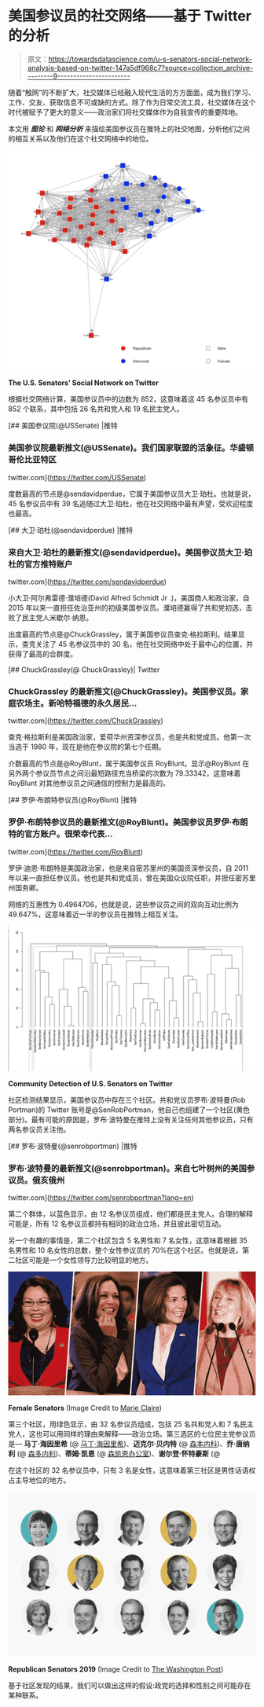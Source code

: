 # 美国参议员的社交网络——基于 Twitter 的分析

> 原文：<https://towardsdatascience.com/u-s-senators-social-network-analysis-based-on-twitter-147a5df968c7?source=collection_archive---------9----------------------->

随着“触网”的不断扩大，社交媒体已经融入现代生活的方方面面，成为我们学习、工作、交友、获取信息不可或缺的方式。除了作为日常交流工具，社交媒体在这个时代被赋予了更大的意义——政治家们将社交媒体作为自我宣传的重要阵地。

本文用 ***图论*** 和 ***网络分析*** 来描绘美国参议员在推特上的社交地图，分析他们之间的相互关系以及他们在这个社交网络中的地位。

![](img/ef1ab25f76dd09495a9c3c2ea0b78693.png)

**The U.S. Senators’ Social Network on Twitter**

根据社交网络计算，美国参议员中的边数为 852，这意味着这 45 名参议员中有 852 个联系，其中包括 26 名共和党人和 19 名民主党人。

[](https://twitter.com/USSenate) [## 美国参议院(@USSenate) |推特

### 美国参议院最新推文(@USSenate)。我们国家联盟的活象征。华盛顿哥伦比亚特区

twitter.com](https://twitter.com/USSenate) 

度数最高的节点是@sendavidperdue，它属于美国参议员大卫·珀杜。也就是说，45 名参议员中有 39 名追随过大卫·珀杜，他在社交网络中最有声望，受欢迎程度也最高。

[](https://twitter.com/sendavidperdue) [## 大卫·珀杜(@sendavidperdue) |推特

### 来自大卫·珀杜的最新推文(@sendavidperdue)。美国参议员大卫·珀杜的官方推特账户

twitter.com](https://twitter.com/sendavidperdue) 

小大卫·阿尔弗雷德·濮培德(David Alfred Schmidt Jr .)，美国商人和政治家，自 2015 年以来一直担任佐治亚州的初级美国参议员。濮培德赢得了共和党初选，击败了民主党人米歇尔·纳恩。

出度最高的节点是@ChuckGrassley，属于美国参议员查克·格拉斯利。结果显示，查克关注了 45 名参议员中的 30 名，他在社交网络中处于最中心的位置，并获得了最高的合群度。

[](https://twitter.com/ChuckGrassley) [## ChuckGrassley(@ ChuckGrassley)| Twitter

### ChuckGrassley 的最新推文(@ChuckGrassley)。美国参议员。家庭农场主。新哈特福德的永久居民…

twitter.com](https://twitter.com/ChuckGrassley) 

查克·格拉斯利是美国政治家，爱荷华州资深参议员，也是共和党成员。他第一次当选于 1980 年，现在是他在参议院的第七个任期。

介数最高的节点是@RoyBlunt，属于美国参议员 RoyBlunt。显示@RoyBlunt 在另外两个参议员节点之间沿最短路径充当桥梁的次数为 79.33342，这意味着 RoyBlunt 对其他参议员之间通信的控制力是最高的。

[](https://twitter.com/RoyBlunt) [## 罗伊·布朗特参议员(@RoyBlunt) |推特

### 罗伊·布朗特参议员的最新推文(@RoyBlunt)。美国参议员罗伊·布朗特的官方账户。很荣幸代表…

twitter.com](https://twitter.com/RoyBlunt) 

罗伊·迪恩·布朗特是美国政治家，也是来自密苏里州的美国资深参议员，自 2011 年以来一直担任参议员。他也是共和党成员，曾在美国众议院任职，并担任密苏里州国务卿。

网络的互惠性为 0.4964706，也就是说，这些参议员之间的双向互动比例为 49.647%，这意味着近一半的参议员在推特上相互关注。

![](img/7fa0508f5cc9efcda22e52f64fb91d9d.png)

**Community Detection of U.S. Senators on Twitter**

社区检测结果显示，美国参议员中存在三个社区。共和党议员罗布·波特曼(Rob Portman)的 Twitter 账号是@SenRobPortman，他自己也组建了一个社区(黄色部分)。最有可能的原因是，罗布·波特曼在推特上没有关注任何其他参议员，只有两名参议员关注他。

[](https://twitter.com/senrobportman?lang=en) [## 罗布·波特曼(@senrobportman) |推特

### 罗布·波特曼的最新推文(@senrobportman)。来自七叶树州的美国参议员。俄亥俄州

twitter.com](https://twitter.com/senrobportman?lang=en) 

第二个群体，以蓝色显示，由 12 名参议员组成，他们都是民主党人。合理的解释可能是，所有 12 名参议员都持有相同的政治立场，并且彼此密切互动。

另一个有趣的事情是，第二个社区包含 5 名男性和 7 名女性，这意味着根据 35 名男性和 10 名女性的总数，整个女性参议员的 70%在这个社区。也就是说，第二社区可能是一个女性领导力比较明显的地方。

![](img/0dd6b7859d49e867d75d1ca649ad9080.png)

**Female Senators** (Image Credit to [Marie Claire](https://www.marieclaire.com/culture/news/a25342/new-female-us-senators/))

第三个社区，用绿色显示，由 32 名参议员组成，包括 25 名共和党人和 7 名民主党人，这也可以用同样的理由来解释——政治立场。第三选区的七位民主党参议员是— **马丁·海因里希** (@ [马丁·海因里希](https://twitter.com/MartinHeinrich?lang=en))、**迈克尔·贝内特** (@ [森本内科](https://twitter.com/SenBennetCOgspp?lang=en))、**乔·唐纳利** (@ [森多内利](https://twitter.com/SenDonnelly?lang=en))、**蒂姆·凯恩** (@ [森凯恩办公室](https://twitter.com/timkaine))、**谢尔登·怀特豪斯** (@

在这个社区的 32 名参议员中，只有 3 名是女性，这意味着第三社区是男性话语权占主导地位的地方。

![](img/3df880f8a71d02afab4041c54306337d.png)

**Republican Senators 2019** (Image Credit to [The Washington Post](https://www.washingtonpost.com/r/2010-2019/WashingtonPost/2019/01/15/National-Politics/Graphics/promo-shutdown-politics-whip-0115.jpg))

基于社区发现的结果，我们可以做出这样的假设:政党的选择和性别之间可能存在某种联系。